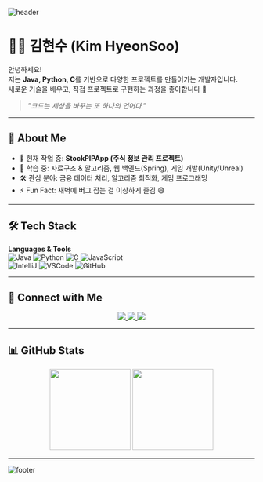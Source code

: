 <!-- 배경 애니메이션 효과 (github-profile-readme-generator 활용) -->
![header](https://capsule-render.vercel.app/api?type=waving&color=0:3a7bd5,100:3a6073&height=220&section=header&text=Kim%20HyeonSoo%20👋&fontSize=40&fontColor=ffffff&animation=fadeIn&fontAlignY=40)

# 👨‍💻 김현수 (Kim HyeonSoo)

안녕하세요!  
저는 **Java, Python, C**를 기반으로 다양한 프로젝트를 만들어가는 개발자입니다.  
새로운 기술을 배우고, 직접 프로젝트로 구현하는 과정을 좋아합니다 🚀  

> *"코드는 세상을 바꾸는 또 하나의 언어다."*  

---

## 📌 About Me
- 🔭 현재 작업 중: **StockPIPApp (주식 정보 관리 프로젝트)**  
- 🌱 학습 중: 자료구조 & 알고리즘, 웹 백엔드(Spring), 게임 개발(Unity/Unreal)  
- 🛠 관심 분야: 금융 데이터 처리, 알고리즘 최적화, 게임 프로그래밍  
- ⚡ Fun Fact: 새벽에 버그 잡는 걸 이상하게 즐김 😅  

---

## 🛠 Tech Stack
**Languages & Tools**  
![Java](https://img.shields.io/badge/Java-007396?style=for-the-badge&logo=openjdk&logoColor=white)
![Python](https://img.shields.io/badge/Python-3776AB?style=for-the-badge&logo=python&logoColor=white)
![C](https://img.shields.io/badge/C-00599C?style=for-the-badge&logo=c&logoColor=white)
![JavaScript](https://img.shields.io/badge/JavaScript-F7DF1E?style=for-the-badge&logo=javascript&logoColor=black)  
![IntelliJ](https://img.shields.io/badge/IntelliJ%20IDEA-000000?style=for-the-badge&logo=intellijidea&logoColor=white)
![VSCode](https://img.shields.io/badge/VSCode-0078d7?style=for-the-badge&logo=visualstudiocode&logoColor=white)
![GitHub](https://img.shields.io/badge/GitHub-181717?style=for-the-badge&logo=github&logoColor=white)

---

## 🔗 Connect with Me
<p align="center">
  <a href="https://nobeoka.tistory.com/" target="_blank">
    <img src="https://img.shields.io/badge/Tistory-000000?style=for-the-badge&logo=tistory&logoColor=white"/>
  </a>
  <a href="mailto:your_email@example.com" target="_blank">
    <img src="https://img.shields.io/badge/Email-D14836?style=for-the-badge&logo=gmail&logoColor=white"/>
  </a>
  <a href="https://github.com/colabdaegu?tab=repositories" target="_blank">
    <img src="https://img.shields.io/badge/GitHub%20Repos-181717?style=for-the-badge&logo=github&logoColor=white"/>
  </a>
  <!-- 나중에 LinkedIn, Velog, Notion 등 추가할 수 있음 -->
</p>

---

## 📊 GitHub Stats
<p align="center">
  <img src="https://github-readme-stats.vercel.app/api?username=colabdaegu&show_icons=true&theme=tokyonight" height="165"/>
  <img src="https://github-readme-stats.vercel.app/api/top-langs/?username=colabdaegu&layout=compact&theme=tokyonight" height="165"/>
</p>

---

![footer](https://capsule-render.vercel.app/api?type=waving&color=0:3a6073,100:3a7bd5&height=150&section=footer)

